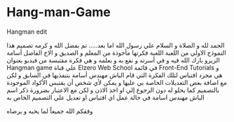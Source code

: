 # Hang-man-Game

Hangman edit

الحمد لله و الصلاة و السلام علي رسول الله
اما بعد.....
تم بفضل الله و كرمه تصميم هذا النموذج الاولي من اللعبة
اللعبة فكرتها مأخوذة من المعلم و الصديق و الاخ الفاضل أسامة الزيرو
بارك الله فيه و في أسرته و نفع به و بعلمه
و هي فكرة مقتبسة من فبدبو بعنوان Hangman game علي قناة Elzero Web School
في قائمة Front-End Tutorials
و هي مجرد اقتباس لتلك الفكرة التي قام الباش مهندس أسامة
بتنفذيها في السابق و لكن مع اضافة بعض التعديلات الخاصة بي عليها
و يمكن لأي شخص أن يقتبس الأكواد الموجودة بالتصميم كما يحلو له دون الرجوع إلي او اخذ الاذن
و لكن مع الاعتبار بضرورة ذكر اسم الباش مهندس اسامة في حالة عمل اي اقتباس
او تعديل علي التصميم الخاص به

وفقكم الله جميعاً لما يحبه و يرضاه
